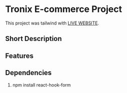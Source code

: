 # Tronix E-commerce Project

This project was tailwind with [LIVE WEBSITE]().

## Short Description

## Features
## Dependencies
1. npm install react-hook-form

